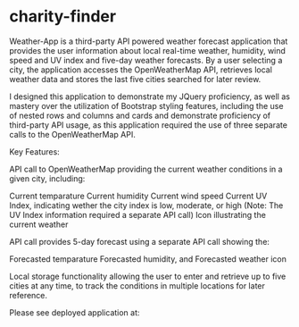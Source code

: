# charity-finder

Weather-App is a third-party API powered weather forecast application that provides the user information about local real-time weather, humidity, wind speed and UV index and five-day weather forecasts. By a user selecting a city, the application accesses the OpenWeatherMap API, retrieves local weather data and stores the last five cities searched for later review.

I designed this application to demonstrate my JQuery proficiency, as well as mastery over the utilization of Bootstrap styling features, including the use of nested rows and columns and cards and demonstrate proficiency of third-party API usage, as this application required the use of three separate calls to the OpenWeatherMap API.

Key Features:

API call to OpenWeatherMap providing the current weather conditions in a given city, including:

Current temparature Current humidity Current wind speed Current UV Index, indicating wether the city index is low, moderate, or high (Note: The UV Index information required a separate API call) Icon illustrating the current weather

API call provides 5-day forecast using a separate API call showing the:

Forecasted temparature Forecasted humidity, and Forecasted weather icon

Local storage functionality allowing the user to enter and retrieve up to five cities at any time, to track the conditions in multiple locations for later reference.

Please see deployed application at: 
